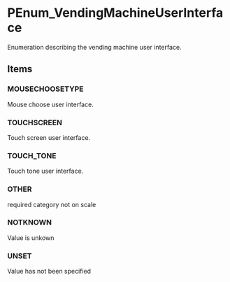 # PEnum_VendingMachineUserInterface

Enumeration describing the vending machine user interface.
<!-- end of short definition -->


## Items

### MOUSECHOOSETYPE
Mouse choose user interface.

### TOUCHSCREEN
Touch screen user interface.

### TOUCH_TONE
Touch tone user interface.

### OTHER
required category not on scale

### NOTKNOWN
Value is unkown

### UNSET
Value has not been specified
